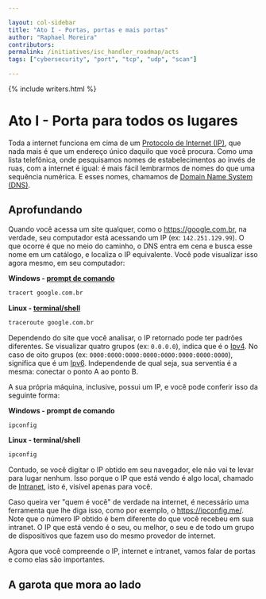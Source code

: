 ```yaml
---

layout: col-sidebar
title: "Ato I - Portas, portas e mais portas"
author: "Raphael Moreira"
contributors: 
permalink: /initiatives/isc_handler_roadmap/acts
tags: ["cybersecurity", "port", "tcp", "udp", "scan"]

---
```


{% include writers.html %}

# Ato I - Porta para todos os lugares
Toda a internet funciona em cima de um [Protocolo de Internet (IP)](https://en.wikipedia.org/wiki/IP_address), que nada 
mais é que um endereço único daquilo que você procura. Como uma lista telefônica, onde pesquisamos nomes de estabelecimentos 
ao invés de ruas, com a internet é igual: é mais fácil lembrarmos de nomes do que uma sequência numérica. E esses nomes, 
chamamos de [Domain Name System (DNS)](https://en.wikipedia.org/wiki/Domain_Name_System).

## Aprofundando
Quando você acessa um site qualquer, como o https://google.com.br, na verdade, seu computador está acessando um IP (ex: `142.251.129.99`). 
O que ocorre é que no meio do caminho, o DNS entra em cena e busca esse nome em um catálogo, e localiza o IP equivalente. 
Você pode visualizar isso agora mesmo, em seu computador:

**Windows - [prompt de comando](https://pt.wikipedia.org/wiki/Cmd.exe)**
```bash
tracert google.com.br
```

**Linux - [terminal/shell](https://pt.wikipedia.org/wiki/Shell_do_Unix)**
```bash
traceroute google.com.br
```
Dependendo do site que você analisar, o IP retornado pode ter padrões diferentes. Se visualizar quatro grupos (ex: `0.0.0.0`), 
indica que é o [Ipv4](https://pt.wikipedia.org/wiki/IPv4). No caso de oito grupos (ex: `0000:0000:0000:0000:0000:0000:0000:0000`), 
significa que é um [Ipv6](https://pt.wikipedia.org/wiki/IPv6). Independende de qual seja, sua serventia é a mesma: conectar o 
ponto A ao ponto B.

A sua própria máquina, inclusive, possui um IP, e você pode conferir isso da seguinte forma:

**Windows - prompt de comando**
```bash
ipconfig
```

**Linux - terminal/shell**
```bash
ipconfig
```
Contudo, se você digitar o IP obtido em seu navegador, ele não vai te levar para lugar nenhum. Isso porque o IP que está 
vendo é algo local, chamado de [Intranet](https://pt.wikipedia.org/wiki/Intranet), isto é, visível apenas para você.

Caso queira ver "quem é você" de verdade na internet, é necessário uma ferramenta que lhe diga isso, como por exemplo, o https://ipconfig.me/.
Note que o número IP obtido é bem diferente do que você recebeu em sua intranet. O IP que está vendo é o seu, ou melhor, o 
seu e de todo um grupo de dispositivos que fazem uso do mesmo provedor de internet.

Agora que você compreende o IP, internet e intranet, vamos falar de portas e como elas são importantes.

## A garota que mora ao lado

